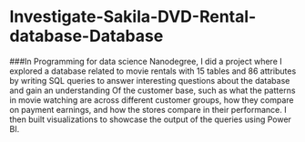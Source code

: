 # Investigate-Sakila-DVD-Rental-database-Database
###In Programming for data science Nanodegree, I did a project where I explored a database related to movie rentals with 15 tables and
86 attributes by writing SQL queries to answer interesting questions about the database and gain an understanding
Of the customer base, such as what the patterns in movie watching are across different customer groups, how they compare on payment earnings, and how the stores compare in their performance.
I then built visualizations to showcase the output of the queries using Power BI.
